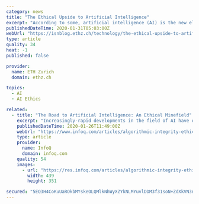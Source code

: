 ```yaml
---
category: news
title: "The Ethical Upside to Artificial Intelligence"
excerpt: "According to some, artificial intelligence (AI) is the new electricity. Like electricity, AI will transform every major industry and open new opportunities that were never possible. However, unlike electricity, the ethics surrounding the development and use of AI remain controversial, which is a significant element constraining AI’s full ..."
publishedDateTime: 2020-01-31T05:03:00Z
webUrl: "https://isnblog.ethz.ch/technology/the-ethical-upside-to-artificial-intelligence"
type: article
quality: 34
heat: -1
published: false

provider:
  name: ETH Zurich
  domain: ethz.ch

topics:
  - AI
  - AI Ethics

related:
  - title: "The Road to Artificial Intelligence: An Ethical Minefield"
    excerpt: "Increasingly-rapid developments in the field of AI have offered society profound benefits but also produced complex ethical dilemmas. Many of the most nefarious issues are often overlooked, even in the engineering community. There also exists the meta-ethical question of who ought to be the ones making decisions concerning the encoding of ..."
    publishedDateTime: 2020-01-26T11:49:00Z
    webUrl: "https://www.infoq.com/articles/algorithmic-integrity-ethics/"
    type: article
    provider:
      name: InfoQ
      domain: infoq.com
    quality: 54
    images:
      - url: "https://res.infoq.com/articles/algorithmic-integrity-ethics/en/resources/1The-Road-to-Artificial-Intelligence-An-Ethical-Minefield-2-1579779453576.jpg"
        width: 439
        height: 351

secured: "5EQ3H4CoKuUaROkbMYskeOLQMlkNhWyXZYkNLMYuvlDDM3f31soN+ZdXkVN3n8KZqQ0rD2mbBfTDRBzcVc8mXmspLwqkE8mMzwdpNs6Wp/t33+Ijzg2B0zqwseFs1mPmfcXQzm/BCWnbFE50MVwuDz+Ob7V6hrmDt6ovlG9A5MnxAVAGhf7m/6jw0vxfQEJDGl5VsIeVX8CYVpaSJGE6Pyo8VTA6UbNDzrocgzrU8jNKE8ohnczD8iKyMtpzqhOAq2n6mqwwwaur4rWwyRWUt5B3fy8D2hGgynnIYWkeJ9j9HIEvu8KjYU035vTeE8kyaGWjh6+MEwKT1jxFEYVB1yxWDYAmdolaNdVdIWteVmvWsuTdIIJXNshIYV6b4RjNAboJMzaxphb5jGD7Rvu27lLCSFHZbd1KLVVsuHlbRihhH8Ll2BW3OwiMwaE4Z96+yeprJ0rz77Md2xiVV3lRR2ahDC0SvFXdFXptDn5UBZc=;V/tA6DT1czRkgK7+kL5DmQ=="
---
```


